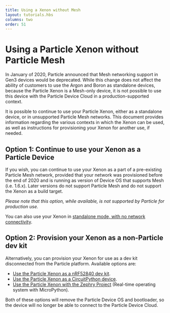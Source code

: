 ```yaml
---
title: Using a Xenon without Mesh
layout: tutorials.hbs
columns: two
order: 51
---
```


# Using a Particle Xenon without Particle Mesh

In January of 2020, Particle announced that Mesh networking support in Gen3 devices would be deprecated. While this change does not affect the ability of customers to use the Argon and Boron as standalone devices, because the Particle Xenon is a Mesh-only device, it is not possible to use this device with the Particle Device Cloud in a production-supported context.

It is possible to continue to use your Particle Xenon, either as a standalone device, or in unsupported Particle Mesh networks. This document provides information regarding the various contexts in which the Xenon can be used, as well as instructions for provisioning your Xenon for another use, if needed.

## Option 1: Continue to use your Xenon as a Particle Device

If you wish, you can continue to use your Xenon as a part of a pre-existing Particle Mesh network, provided that your network was provisioned before the end of 2020 and is running as version of Device OS that supports Mesh (i.e. 1.6.x). Later versions do not support Particle Mesh and do not support the Xenon as a build target.

*_Please note that this option, while available, is not supported by Particle for production use._*

You can also use your Xenon in [standalone mode, with no network connectivity](/support/particle-devices-faq/xenon-standalone/#set-the-system_mode).

## Option 2: Provision your Xenon as a non-Particle dev kit

Alternatively, you can provision your Xenon for use as a dev kit disconnected from the Particle platform. Available options are:

- [Use the Particle Xenon as a nRF52840 dev kit](https://github.com/particle-iot/app-notes/tree/master/AN008-Xenon-Nordic-SDK).
- [Use the Particle Xenon as a CircuitPython device](/tutorials/learn-more/xenon-circuit-python/).
- [Use the Particle Xenon with the Zephry Project](https://docs.zephyrproject.org/latest/boards/arm/particle_xenon/doc/index.html) (Real-time operating system with MicroPython).

Both of these options will remove the Particle Device OS and bootloader, so the device will no longer be able to connect to the Particle Device Cloud.

